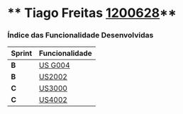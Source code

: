 ** Tiago Freitas [1200628](./)** 
===============================


### Índice das Funcionalidade Desenvolvidas ###


| Sprint | Funcionalidade     |
|--------|--------------------|
| **B**  | [US G004](USDemo1) |
| **B**  | [US2002](USDemo2)  |
| **C**  | [US3000](USDemo2)  |
| **C**  | [US4002](USDemo2)  |